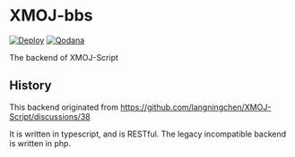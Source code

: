 # XMOJ-bbs
[![Deploy](https://github.com/XMOJ-Script-dev/XMOJ-bbs/actions/workflows/main.yml/badge.svg)](https://github.com/XMOJ-Script-dev/XMOJ-bbs/actions/workflows/main.yml)
[![Qodana](https://github.com/XMOJ-Script-dev/XMOJ-bbs/actions/workflows/qodana_code_quality.yml/badge.svg)](https://github.com/XMOJ-Script-dev/XMOJ-bbs/actions/workflows/qodana_code_quality.yml)

The backend of XMOJ-Script


## History

This backend originated from https://github.com/langningchen/XMOJ-Script/discussions/38

It is written in typescript, and is RESTful.
The legacy incompatible backend is written in php.
